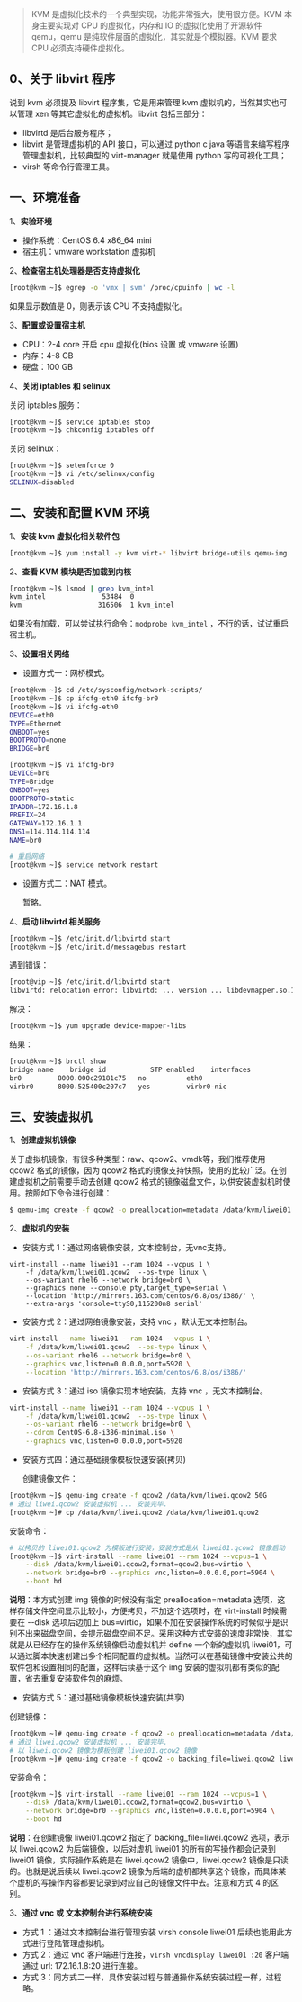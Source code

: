 > KVM 是虚拟化技术的一个典型实现，功能非常强大，使用很方便。KVM 本身主要实现对 CPU 的虚拟化，内存和 IO 的虚拟化使用了开源软件 qemu，qemu 是纯软件层面的虚拟化，其实就是个模拟器。KVM 要求 CPU 必须支持硬件虚拟化。

## 0、关于 libvirt 程序
说到 kvm 必须提及 libvirt 程序集，它是用来管理 kvm 虚拟机的，当然其实也可以管理 xen 等其它虚拟化的虚拟机。libvirt 包括三部分：
* libvirtd 是后台服务程序；
* libvirt 是管理虚拟机的 API 接口，可以通过 python c java 等语言来编写程序管理虚拟机，比较典型的 virt-manager 就是使用 python 写的可视化工具；
* virsh 等命令行管理工具。

## 一、环境准备
1、**实验环境**
* 操作系统：CentOS 6.4 x86_64 mini
* 宿主机：vmware workstation 虚拟机

2、**检查宿主机处理器是否支持虚拟化**
```sh
[root@kvm ~]$ egrep -o 'vmx | svm' /proc/cpuinfo | wc -l
```
如果显示数值是 0，则表示该 CPU 不支持虚拟化。

3、**配置或设置宿主机**
* CPU：2-4 core  开启 cpu 虚拟化(bios 设置 或 vmware 设置)
* 内存：4-8 GB
* 硬盘：100 GB

4、**关闭 iptables 和 selinux**

关闭 iptables 服务：
```sh
[root@kvm ~]$ service iptables stop
[root@kvm ~]$ chkconfig iptables off
```
关闭 selinux：
```sh
[root@kvm ~]$ setenforce 0
[root@kvm ~]$ vi /etc/selinux/config
SELINUX=disabled
```

## 二、安装和配置 KVM 环境
1、**安装 kvm 虚拟化相关软件包**
```sh
[root@kvm ~]$ yum install -y kvm virt-* libvirt bridge-utils qemu-img
```

2、**查看 KVM 模块是否加载到内核**
```sh
[root@kvm ~]$ lsmod | grep kvm_intel
kvm_intel              53484  0
kvm                   316506  1 kvm_intel
```
如果没有加载，可以尝试执行命令：`modprobe kvm_intel` ，不行的话，试试重启宿主机。

3、**设置相关网络**
* 设置方式一：网桥模式。
```sh
[root@kvm ~]$ cd /etc/sysconfig/network-scripts/
[root@kvm ~]$ cp ifcfg-eth0 ifcfg-br0
[root@kvm ~]$ vi ifcfg-eth0
DEVICE=eth0
TYPE=Ethernet
ONBOOT=yes
BOOTPROTO=none
BRIDGE=br0

[root@kvm ~]$ vi ifcfg-br0
DEVICE=br0
TYPE=Bridge
ONBOOT=yes
BOOTPROTO=static
IPADDR=172.16.1.8
PREFIX=24
GATEWAY=172.16.1.1
DNS1=114.114.114.114
NAME=br0

# 重启网络
[root@kvm ~]$ service network restart
```

* 设置方式二：NAT 模式。
  
  暂略。

4、**启动 libvirtd 相关服务**
  ```sh
[root@kvm ~]$ /etc/init.d/libvirtd start
[root@kvm ~]$ /etc/init.d/messagebus restart
```
遇到错误：
```sh
[root@vip ~]$ /etc/init.d/libvirtd start
libvirtd: relocation error: libvirtd: ... version ... libdevmapper.so.1.02 [失败]
```
解决：
```sh
[root@kvm ~]$ yum upgrade device-mapper-libs
```
结果：
```sh
[root@kvm ~]$ brctl show
bridge name    bridge id           STP enabled    interfaces
br0         8000.000c29181c75   no          eth0
virbr0      8000.525400c207c7   yes         virbr0-nic
```

## 三、安装虚拟机
1、**创建虚拟机镜像**

关于虚拟机镜像，有很多种类型：raw、qcow2、vmdk等，我们推荐使用 qcow2 格式的镜像，因为 qcow2 格式的镜像支持快照，使用的比较广泛。在创建虚拟机之前需要手动去创建 qcow2 格式的镜像磁盘文件，以供安装虚拟机时使用。按照如下命令进行创建：
```sh
$ qemu-img create -f qcow2 -o preallocation=metadata /data/kvm/liwei01.qcow2 50G
```

2、**虚拟机的安装**

* 安装方式 1：通过网络镜像安装，文本控制台，无vnc支持。
```
virt-install --name liwei01 --ram 1024 --vcpus 1 \
    -f /data/kvm/liwei01.qcow2  --os-type linux \
    --os-variant rhel6 --network bridge=br0 \
    --graphics none --console pty,target_type=serial \
    --location 'http://mirrors.163.com/centos/6.8/os/i386/' \
    --extra-args 'console=ttyS0,115200n8 serial'
```
* 安装方式 2：通过网络镜像安装，支持 vnc ，默认无文本控制台。
```sh
virt-install --name liwei01 --ram 1024 --vcpus 1 \
    -f /data/kvm/liwei01.qcow2  --os-type linux \
    --os-variant rhel6 --network bridge=br0 \
    --graphics vnc,listen=0.0.0.0,port=5920 \
    --location 'http://mirrors.163.com/centos/6.8/os/i386/'
```
* 安装方式 3：通过 iso 镜像实现本地安装，支持 vnc ，无文本控制台。
```sh
virt-install --name liwei01 --ram 1024 --vcpus 1 \
    -f /data/kvm/liwei01.qcow2  --os-type linux \
    --os-variant rhel6 --network bridge=br0 \
    --cdrom CentOS-6.8-i386-minimal.iso \
    --graphics vnc,listen=0.0.0.0,port=5920
```
* 安装方式四：通过基础镜像模板快速安装(拷贝)
  
  创建镜像文件：
```sh
[root@kvm ~]$ qemu-img create -f qcow2 /data/kvm/liwei.qcow2 50G
# 通过 liwei.qcow2 安装虚拟机 ... 安装完毕.
[root@kvm ~]# cp /data/kvm/liwei.qcow2 /data/kvm/liwei01.qcow2
```
安装命令：
```sh
# 以拷贝的 liwei01.qcow2 为模板进行安装，安装方式是从 liwei01.qcow2 镜像启动
[root@kvm ~]$ virt-install --name liwei01 --ram 1024 --vcpus=1 \
    --disk /data/kvm/liwei01.qcow2,format=qcow2,bus=virtio \
    --network bridge=br0 --graphics vnc,listen=0.0.0.0,port=5904 \
    --boot hd
```
**说明**：本方式创建 img 镜像的时候没有指定 preallocation=metadata 选项，这样存储文件空间显示比较小，方便拷贝，不加这个选项时，在 virt-install 时候需要在 --disk 选项后边加上 bus=virtio，如果不加在安装操作系统的时候似乎是识别不出来磁盘空间，会提示磁盘空间不足。采用这种方式安装的速度非常快，其实就是从已经存在的操作系统镜像启动虚拟机并 define 一个新的虚拟机 liwei01，可以通过脚本快速创建出多个相同配置的虚拟机。当然可以在基础镜像中安装公共的软件包和设置相同的配置，这样后续基于这个 img 安装的虚拟机都有类似的配置，省去重复安装软件包的麻烦。

* 安装方式 5：通过基础镜像模板快速安装(共享)

创建镜像：
```sh
[root@kvm ~]# qemu-img create -f qcow2 -o preallocation=metadata /data/kvm/liwei.qcow2 50G
# 通过 liwei.qcow2 安装虚拟机 ... 安装完毕.
# 以 liwei.qcow2 镜像为模板创建 liwei01.qcow2 镜像
[root@kvm ~]# qemu-img create -f qcow2 -o backing_file=liwei.qcow2 liwei01.qcow2 10G
```
安装命令：
```sh
[root@kvm ~]$ virt-install --name liwei01 --ram 1024 --vcpus=1 \
    --disk /data/kvm/liwei01.qcow2,format=qcow2,bus=virtio \
    --network bridge=br0 --graphics vnc,listen=0.0.0.0,port=5904 \
    --boot hd
```
**说明**：在创建镜像 liwei01.qcow2 指定了 backing_file=liwei.qcow2 选项，表示以 liwei.qcow2 为后端镜像，以后对虚机 liwei01 的所有的写操作都会记录到 liwei01 镜像，实际操作系统是在 liwei.qcow2 镜像中，liwei.qcow2 镜像是只读的。也就是说后续以 liwei.qcow2 镜像为后端的虚机都共享这个镜像，而具体某个虚机的写操作内容都要记录到对应自己的镜像文件中去。注意和方式 4 的区别。

3、**通过 vnc 或 文本控制台进行系统安装**

* 方式 1 ：通过文本控制台进行管理安装  virsh console liwei01 后续也能用此方式进行登陆管理虚拟机。
* 方式 2：通过 vnc 客户端进行连接，`virsh vncdisplay liwei01 :20` 客户端通过 url: 172.16.1.8:20 进行连接。
* 方式 3：同方式二一样，具体安装过程与普通操作系统安装过程一样，过程略。
